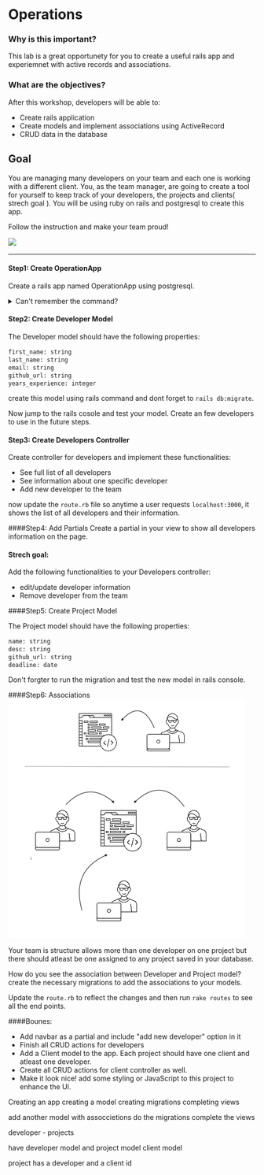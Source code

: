 
# Operations
### Why is this important?

This lab is a great opportunety for you to create a useful rails app and experiemnet with active records and associations. 


### What are the objectives?

 After this workshop, developers will be able to:
 
  - Create rails application 
  - Create models and implement associations using ActiveRecord
  - CRUD data in the database
 


## Goal
You are managing many developers on your team and each one is working with a different client. You, as the team manager, are going to create a tool for yourself to keep track of your developers, the projects and clients( strech goal ). You will be using ruby on rails and postgresql to create this app. 

Follow the instruction and make your team proud! 

![](http://stream1.gifsoup.com/view5/4743746/project-management-goes-wrong-o.gif)

<hr>

#### Step1: Create OperationApp

Create a rails app named OperationApp using postgresql.
<details><summary>Can't remember the command?</summary>
 ` $rails new OperationApp -T -d postgresql `
</details>


#### Step2: Create Developer Model 

The Developer model should have the following properties:

```
first_name: string
last_name: string
email: string
github_url: string
years_experience: integer

```
create this model using rails command and dont forget to ` rails db:migrate `.

Now jump to the rails cosole and test your model. Create an few developers to use in the future steps.

#### Step3: Create Developers Controller
Create controller for developers and implement these functionalities:

 - See full list of all developers 
 - See information about one specific developer
 - Add new developer to the team

now update the `route.rb` file so anytime a user requests `localhost:3000`, it shows the list of all developers and their information.
 
####Step4: Add Partials
Create a partial in your view to show  all developers information on the page. 

#### Strech goal:

Add the following functionalities to your Developers controller:

 - edit/update developer information
 - Remove developer from the team

####Step5: Create Project Model

The Project model should have the following properties:

```
name: string
desc: string
github_url: string
deadline: date

``` 
Don't forgter to run the migration and test the new model in rails console.

####Step6: Associations
![](diagram.png)

Your team is structure allows more than one developer on one project but there should atleast be one assigned to any project saved in your database.

How do you see the association between Developer and Project model? create the necessary migrations to add the associations to your models. 

Update the `route.rb` to reflect the changes and then run `rake routes` to see all the end points. 

####Bounes:


- Add navbar as a partial and include "add new developer" option in it
- Finish all CRUD actions for developers
- Add a Client model to the app. Each project should have one client and atleast one developer. 
- Create all CRUD actions for client controller as well.
- Make it look nice! add some styling or JavaScript to this project to enhance the UI.

 



Creating an app
creating a model
creating migrations
completing views

add another model with assoccietions
do the migrations 
complete the views

developer - projects

have developer model
and project model
client model

project has a developer and a client id